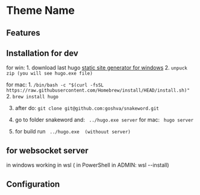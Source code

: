 # Theme Name

## Features

## Installation for dev
for win: 1. download last hugo [static site generator for windows](https://github.com/gohugoio/hugo/releases/download/v0.121.1/hugo_extended_0.121.1_windows-amd64.zip) 2. `unpuck zip (you will see hugo.exe file)`

for mac: 1. `/bin/bash -c "$(curl -fsSL https://raw.githubusercontent.com/Homebrew/install/HEAD/install.sh)" ` 2. `brew install hugo `

3. after do:
   `git clone git@github.com:goshva/snakeword.git`

4. go to folder snakeword and:
   ` ../hugo.exe server` for mac: ` hugo server`

5. for build run
   ` ../hugo.exe  (withouut server)`

## for websocket server

in windows working in wsl ( in PowerShell in ADMIN: wsl --install)
## Configuration
